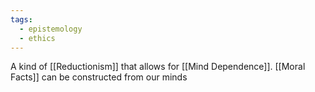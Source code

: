 ```yaml
---
tags:
  - epistemology
  - ethics
---
```

A kind of [[Reductionism]] that allows for [[Mind Dependence]].
[[Moral Facts]] can be constructed from our minds
